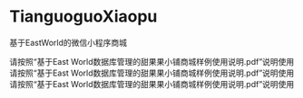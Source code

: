 # TianguoguoXiaopu

基于EastWorld的微信小程序商城

请按照“基于East World数据库管理的甜果果小铺商城样例使用说明.pdf”说明使用
请按照“基于East World数据库管理的甜果果小铺商城样例使用说明.pdf”说明使用
请按照“基于East World数据库管理的甜果果小铺商城样例使用说明.pdf”说明使用